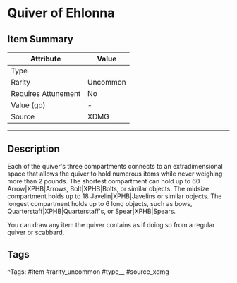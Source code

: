# Quiver of Ehlonna

## Item Summary

| Attribute            | Value                        |
|----------------------|------------------------------|
| Type                 |   |
| Rarity               | Uncommon             |
| Requires Attunement  | No                |
| Value (gp)           | -    |
| Source               | XDMG |

---

## Description

Each of the quiver's three compartments connects to an extradimensional space that allows the quiver to hold numerous items while never weighing more than 2 pounds. The shortest compartment can hold up to 60 Arrow|XPHB|Arrows, Bolt|XPHB|Bolts, or similar objects. The midsize compartment holds up to 18 Javelin|XPHB|Javelins or similar objects. The longest compartment holds up to 6 long objects, such as bows, Quarterstaff|XPHB|Quarterstaff's, or Spear|XPHB|Spears.

You can draw any item the quiver contains as if doing so from a regular quiver or scabbard.

## Tags

^Tags: #item #rarity_uncommon #type__ #source_xdmg